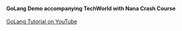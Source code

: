 #### GoLang Demo accompanying TechWorld with Nana Crash Course
[GoLang Tutorial on YouTube](https://youtu.be/XCZWyN9ZbEQ)
